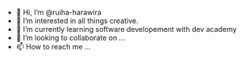 - 👋 Hi, I’m @ruiha-harawira
- 👀 I’m interested in all things creative.
- 🌱 I’m currently learning software developement with dev academy 
- 💞️ I’m looking to collaborate on ...
- 📫 How to reach me ...

<!---
ruiha-harawira/ruiha-harawira is a ✨ special ✨ repository because its `README.md` (this file) appears on your GitHub profile.
You can click the Preview link to take a look at your changes.
--->
